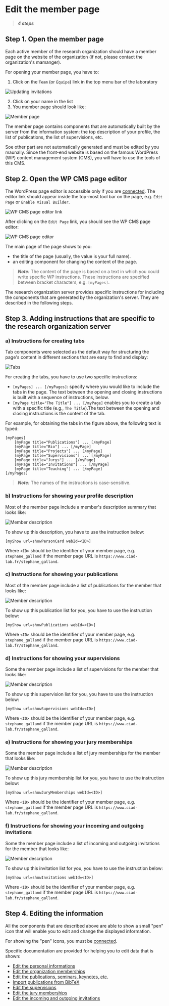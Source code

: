 # Edit the member page

> **_4 steps_**

## Step 1. Open the member page

Each active member of the research organization should have a member page on the website of the organization (if not, please contact the organization's mamanger).

For opening your member page, you have to:

1. Click on the `Team` (or `Equipe`) link in the top menu bar of the laboratory

![Updating invitations](editmemberpage1.png)

2. Click on your name in the list
3. You member page should look like:

![Member page](editmemberpage2.png)

The member page contains components that are automatically built by the server from the information system: the top description of your profile, the list of publications, the list of supervisions, etc.

Soe other part are not automatically generated and must be edited by you maunally. Since the front-end website is based on the famous WordPress (WP) content management system (CMS), you will have to use the tools of this CMS.

## Step 2. Open the WP CMS page editor

The WordPress page editor is accessible only if you are [connected](login.md). The editor link should appear inside the top-most tool bar on the page, e.g. `Edit Page` or `Enable Visual Builder`.

![WP CMS page editor link](editmemberpage3.png)

After clicking on the `Edit Page` link, you should see the WP CMS page editor:

![WP CMS page editor](editmemberpage4.png)

The main page of the page shows to you:

* the title of the page (usually, the value is your full name).
* an editing component for changing the content of the page.

> **_Note:_** The content of the page is based on a text in which you could write specific WP instructions. These instructions are specified between bracket characters, e.g. `[myPages]`.

The research organization server provides specific instructions for including the components that are generated by the organization's server. They are described in the following steps.

## Step 3. Adding instructions that are specific to the research organization server

### a) Instructions for creating tabs

Tab components were selected as the default way for structuring the page's content in different sections that are easy to find and display:

![Tabs](editmemberpage5.png)

For creating the tabs, you have to use two specific instructions:

* `[myPages] ... [/myPages]`: specify where you would like to include the tabs in the page. The text between the opening and closing instructions is built with a sequence of instructions, below.
* `[myPage title="The Title"] ... [/myPage]` enables you to create a tab with a specific title (e.g., `The Title`).The text between the opening and closing instructions is the content of the tab.

For example, for obtaining the tabs in the figure above, the following text is typed:

	[myPages]
		[myPage title="Publications"] ... [/myPage]
		[myPage title="Bio"] ... [/myPage]
		[myPage title="Projects"] ... [/myPage]
		[myPage title="Supervisions"] ... [/myPage]
		[myPage title="Jurys"] ... [/myPage]
		[myPage title="Invitations"] ... [/myPage]
		[myPage title="Teaching"] ... [/myPage]
	[/myPages]

> **_Note:_** The names of the instructions is case-sensitive.

### b) Instructions for showing your profile description

Most of the member page include a member's description summary that looks like:

![Member description](editmemberpage6.png)

To show up this description, you have to use the instruction below:

	[myShow url=showPersonCard webId=<ID>]

Where `<ID>` should be the identifier of your member page, e.g. `stephane_galland` if the member page URL is `https://www.ciad-lab.fr/stephane_galland`.

### c) Instructions for showing your publications

Most of the member page include a list of publications for the member that looks like:

![Member description](editmemberpage7.png)

To show up this publication list for you, you have to use the instruction below:

	[myShow url=showPublications webId=<ID>]

Where `<ID>` should be the identifier of your member page, e.g. `stephane_galland` if the member page URL is `https://www.ciad-lab.fr/stephane_galland`.


### d) Instructions for showing your supervisions

Some the member page include a list of supervisions for the member that looks like:

![Member description](editmemberpage8.png)

To show up this supervision list for you, you have to use the instruction below:

	[myShow url=showSupervisions webId=<ID>]

Where `<ID>` should be the identifier of your member page, e.g. `stephane_galland` if the member page URL is `https://www.ciad-lab.fr/stephane_galland`.


### e) Instructions for showing your jury memberships

Some the member page include a list of jury memberships for the member that looks like:

![Member description](editmemberpage9.png)

To show up this jury membership list for you, you have to use the instruction below:

	[myShow url=showJuryMemberships webId=<ID>]

Where `<ID>` should be the identifier of your member page, e.g. `stephane_galland` if the member page URL is `https://www.ciad-lab.fr/stephane_galland`.


### f) Instructions for showing your incoming and outgoing invitations

Some the member page include a list of incoming and outgoing invitations for the member that looks like:

![Member description](editmemberpage10.png)

To show up this invitation list for you, you have to use the instruction below:

	[myShow url=showInvitations webId=<ID>]

Where `<ID>` should be the identifier of your member page, e.g. `stephane_galland` if the member page URL is `https://www.ciad-lab.fr/stephane_galland`.


## Step 4. Editing the information

All the components that are described above are able to show a small "pen" icon that will enable you to edit and change the displayed information.

For showing the "pen" icons, you must be [connected](login.md).

Specific documentation are provided for helping you to edit data that is shown:

* [Edit the personal informations](editpersonalinfo.md)
* [Edit the organization memberships](editorgamemberships.md)
* [Edit the publications, seminars, keynotes, etc.](editpublications.md)
* [Import publications from BibTeX](importbibtex.md)
* [Edit the supervisions](editsupervisions.md)
* [Edit the jury memberships](editjurymemberships.md)
* [Edit the incoming and outgoing invitations](editinvitations.md)

